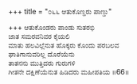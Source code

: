 +++
title = "೦೬೬ ಆತುಕೊಣ್ಡರು ಪಾಣ್ಡು"

+++
ಆತುಕೊಂಡರು ಪಾಂಡು ಸುತರಭಿ  
ಜಾತ ಸಮರವನಿವರ ಕೈಯಲಿ  
ಮಾತು ಹಲವಿಲ್ಲೆನುತ ಹೊಕ್ಕರು ಕೊಂದು ಪರಬಲವ   
ಘಾತಿಗಾನುವರಿಲ್ಲ ದೊರೆಯೆನು  
ತಾತನನು ಮುತ್ತಿದರು ಗುರುಗಳಿ  
ಗೀತನೇ ದಕ್ಷಿಣೆಯೆನುತ ಹಿಡಿದರು ಮಹೀಪತಿಯ     ॥66॥